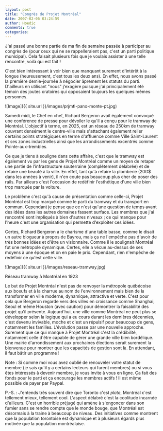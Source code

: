 ```yaml
---
layout: post
title: "Congrès de Projet Montréal"
date: 2007-02-06 03:24:59
author: Hoedic
comments: true
categories: 
---
```



J'ai passé une bonne partie de ma fin de semaine passée à participer au congrès de  (pour ceux qui ne se rappelleraient pas, c'est un parti politique municipal). Cela faisait plusieurs fois que je voulais assister à une telle rencontre, voilà qui est fait !

C'est bien intéressant à voir bien que manquant surement d'intérêt à la longue (heureusement, c'est tous les deux ans). En effet, nous avons passé la première demie-journée à négocier âprement les statuts du parti. D'ailleurs en utilisant "nous" j'exagère puisque j'ai principalement été témoin des joutes oratoires qui opposaient toujours les quelques mêmes personnes.

![Image]({{ site.url }}/images/prjmtl-pano-monte-pt.jpg)


Samedi midi, le Chef en chef, Richard Bergeron avait également convoqué une conférence de presse pour dévoiler le  qu'il a conçu pour le tramway de Montréal. L'objectif à terme, en 2025, est un réseau de 250km de tramway couvrant densément le centre-ville mais s'attachant également relier certains points stratégiques en terme d'affluence comme Ville Saint-Laurent et ses zones industrielles ainsi que les arrondissements excentrés comme Pointe-aux-trembles.

Ce que je tiens à souligne dans cette affaire, c'est que le tramway est également vu par les gens de Projet Montréal comme un moyen de retaper une partie de l'infrastructure souterraine (complètement délabrée) et de refaire une beauté à la ville. En effet, tant qu'à refaire la plomberie (20G$ dans les années à venir), il n'en coute pas beaucoup plus cher de poser des rails. Par ailleurs c'est l'occasion de redéfinir l'esthétique d'une ville bien trop marquée par la voiture.

Le problème c'est qu'à cause de présentation comme celle-ci, Projet Montréal est trop marqué comme le parti du tramway et du transport en commun. Cependant je pense que ce n'est qu'une question de temps avant des idées dans les autres domaines fassent surface. Les membres que j'ai rencontré sont impliqués à bien d'autres niveaux ; ce qui manque pour l'heure c'est une organisation qui permette d'exploiter ces idées.

Certes, Richard Bergeron a le charisme d'une table basse, comme le disait un autre blogueur à propos de Bayrou, mais ça ne l'empêche pas d'avoir de très bonnes idées et d'être un visionnaire. Comme il le soulignait Montréal fut une métropole dynamique. Certes, elle a vécue au-dessus de ses moyens à une époque et on en paie le prix. Cependant, rien n'empêche de redéfinir ce qu'est cette ville.

![Image]({{ site.url }}/images/reseau-tramway.jpg)
<div class="photoattrib">Réseau tramway à Montréal en 1923</div>



Le but de Projet Montréal n'est pas de renvoyer la métropole québécoise aux boeufs et à la charrue au nom de l'environnement mais bien de la transformer en ville moderne, dynamique, attractive et verte. C'est pour cela que Bergeron regarde vers des villes en croissance comme Shanghai, Seoul et même Houston (avec caution) pour démontrer la faisabilité des projet qu'il présente. Aujourd'hui, une ville comme Montréal ne peut plus se développer selon la logique qui a eu cours durant les dernières décennies, c'est devenu invivable, moche et c'est un répulsif pour beaucoup de gens, notamment les familles. L'évolution passe par une nouvelle approche. Surement que ce qui manque à Projet Montréal c'est la crédibilité, notamment celle d'être capable de gérer une grande ville bien bordélique. Une mairie d'arrondissement aux prochaines élections serait surement la bienvenue pour montrer que les capacités de gestion sont là. En attendant, il faut bâtir un programme !

Note : Si comme moi vous avez oublié de renouveler votre statut de membre  (je sais qu'il y a certains lecteurs qui furent membres) ou si vous êtes intéressés à devenir membre, je vous invite à vous  en ligne. Ça fait des fonds pour le parti et ça encourage les membres actifs ! Il est même possible de payer par Paypal.

P.-S. : J'entends très souvent dire que Toronto c'est *plate*, Montréal c'est tellement mieux, tellement cool. L'aspect délabré c'est la coolitude incarnée d'ailleurs. C'est un horrible préjugé qui amène à s'engoncer dans son fumier sans se rendre compte que le monde bouge, que Montréal est désormais à la traine à beaucoup de niveau. Des initiatives comme  montrent que la population torontoise est dynamique et à plusieurs égards plus motivée que la population montréalaise.